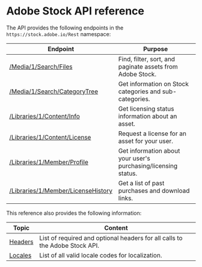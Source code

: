 # Adobe Stock API reference

The API provides the following endpoints in the `https://stock.adobe.io/Rest` namespace:


| **Endpoint** | **Purpose** |
|----|----|
| [/Media/1/Search/Files](api/11-search-reference.md) | Find, filter, sort, and paginate assets from Adobe Stock. |
| [/Media/1/Search/CategoryTree](api/17-categorytree.md) | Get information on Stock categories and sub-categories. |
| [/Libraries/1/Content/Info](api/12-licensing-reference.md) | Get licensing status information about an asset. |
| [/Libraries/1/Content/License](api/12-licensing-reference.md) | Request a license for an asset for your user. |
| [/Libraries/1/Member/Profile](api/12-licensing-reference.md) | Get information about your user's purchasing/licensing status. |
| [/Libraries/1/Member/LicenseHistory](api/13-license-history.md) | Get a list of past purchases and download links. |

This reference also provides the following information:


| **Topic** | **Content** |
|----|----|
| [Headers](api/10-headers-for-api-calls.md) | List of required and optional headers for all calls to the Adobe Stock API. |
| [Locales](api/14-locale-codes.md) | List of all valid locale codes for localization. |

